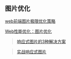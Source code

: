 
## 图片优化

[web前端图片极限优化策略](https://my.oschina.net/zhangstephen/blog/597367)

[Web性能优化：图片优化](https://segmentfault.com/a/1190000002582925)

 > [响应式图片的3种解决方案](http://caibaojian.com/3-solutions-for-responsive-image.html)
  
 > [实战响应式图片](http://efe.baidu.com/blog/responsive-images-in-practice/)
